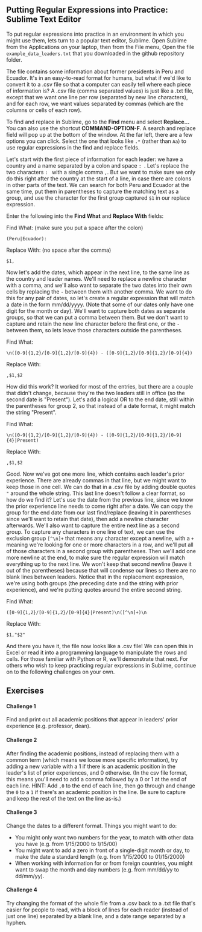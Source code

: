 ## Putting Regular Expressions into Practice: Sublime Text Editor

To put regular expressions into practice in an environment in which you might use them, lets turn to a popular text editor,
Sublime. Open Sublime from the Applications on your laptop, then from the File menu, Open the file `example_data_leaders.txt`
that you downloaded in the github repository folder.

The file contains some information about former presidents in Peru and Ecuador. It's in an easy-to-read format for humans,
but what if we'd like to convert it to a .csv file so that a computer can easily tell where each piece of information is?
A .csv file (comma separated values) is just like a .txt file, except that we want one line per row (separated by new line
characters), and for each row, we want values separated by commas (which are the columns or cells of each row).

To find and replace in Sublime, go to the __Find__ menu and select __Replace...__ You can also use the shortcut __COMMAND-OPTION-F__.
A search and replace field will pop up at the bottom of the window. At the far left, there are a few options you can click.
Select the one that looks like `.*` (rather than `Aa`) to use regular expressions in the find and replace fields.

Let's start with the first piece of information for each leader: we have a country and a name separated by a colon and space
`: `. Let's replace the two characters `: ` with a single comma `,`. But we want to make sure we only do this right after the
country at the start of a line, in case there are colons in other parts of the text. We can search for both Peru and Ecuador
at the same time, put them in parentheses to capture the matching text as a group, and use the character for the first group
captured `$1` in our replace expression.

Enter the following into the __Find What__ and __Replace With__ fields:

Find What: (make sure you put a space after the colon)
~~~ {.input}
(Peru|Ecuador): 
~~~
Replace With: (no space after the comma)
~~~ {.input}
$1,
~~~

Now let's add the dates, which appear in the next line, to the same line as the country and leader names. We'll need to replace
a newline character with a comma, and we'll also want to separate the two dates into their own cells by replacing the ` - `
between them with another comma. We want to do this for any pair of dates, so let's create a regular expression that will
match a date in the form mm/dd/yyyy. (Note that some of our dates only have one digit for the month or day). We'll want to capture
both dates as separate groups, so that we can put a comma between them. But we don't want to capture and retain the new line
character before the first one, or the ` - ` between them, so lets leave those characters outside the parentheses.

Find What:
~~~ {.input}
\n([0-9]{1,2}/[0-9]{1,2}/[0-9]{4}) - ([0-9]{1,2}/[0-9]{1,2}/[0-9]{4})
~~~
Replace With:
~~~ {.input}
,$1,$2
~~~

How did this work? It worked for most of the entries, but there are a couple that didn't change, because they're the two leaders
still in office (so the second date is "Present"). Let's add a logical OR to the end date, still within the parentheses
for group 2, so that instead of a date format, it might match the string "Present".

Find What:
~~~ {.input}
\n([0-9]{1,2}/[0-9]{1,2}/[0-9]{4}) - ([0-9]{1,2}/[0-9]{1,2}/[0-9]{4}|Present)
~~~
Replace With:
~~~ {.input}
,$1,$2
~~~

Good. Now we've got one more line, which contains each leader's prior experience. There are already commas in that line, but
we might want to keep those in one cell. We can do that in a .csv file by adding double quotes `"` around the whole string.
This last line doesn't follow a clear format, so how do we find it? Let's use the date from the previous line, since we know
the prior experience line needs to come right after a date. We can copy the group for the end date from our last find/replace
(leaving it in parentheses since we'll want to retain that date), then add a newline character afterwards. We'll also want
to capture the entire next line as a second group. To capture any characters in one line of text, we can use the exclusion
group `[^\n]+` that means any character except a newline, with a `+` meaning we're looking for one or more characters in a row,
and we'll put all of those characters in a second group with parentheses. Then we'll add one more newline at the end, to make
sure the regular expression will match everything up to the next line. We won't keep that second newline (leave it out of
the parentheses) because that will condense our lines so there are no blank lines between leaders. Notice that in the
replacement expression, we're using both groups (the preceding date and the string with prior experience), and we're putting
quotes around the entire second string.

Find What:
~~~ {.input}
([0-9]{1,2}/[0-9]{1,2}/[0-9]{4}|Present)\n([^\n]+)\n
~~~
Replace With:
~~~ {.input}
$1,"$2"
~~~

And there you have it, the file now looks like a .csv file! We can open this in Excel or read it into a programming language
to manipulate the rows and cells. For those familiar with Python or R, we'll demonstrate that next. For others who wish
to keep practicing regular expressions in Sublime, continue on to the following challenges on your own.

## Exercises

#### Challenge 1
Find and print out all academic positions that appear in leaders' prior experience (e.g. professor, dean).

#### Challenge 2

After finding the academic positions, instead of replacing them with a common term (which means we loose more specific
information), try adding a new variable with a 1 if there is an academic position in the leader's list of prior
experiences, and 0 otherwise.
(In the csv file format, this means you'll need to add a comma followed by a 0 or 1 at the end of each line.
HINT: Add `,0` to the end of each line, then go through and change the `0` to a `1` if there's an
academic position in the line. Be sure to capture and keep the rest of the text on the line as-is.)

#### Challenge 3
Change the dates to a different format. Things you might want to do:
* You might only want two numbers for the year, to match with other data you have
(e.g. from 1/15/2000 to 1/15/00)
* You might want to add a zero in front of a single-digit month or day, to make the
date a standard length (e.g. from 1/15/2000 to 01/15/2000)
* When working with information for or from foreign countries, you might want to swap
the month and day numbers (e.g. from mm/dd/yy to dd/mm/yy).

#### Challenge 4
Try changing the format of the whole file from a .csv back to a .txt file that's easier for people to read, with
a block of lines for each reader (instead of just one line) separated by a blank line, and a date range separated by a hyphen.

